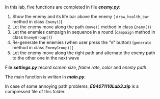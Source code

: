 In this lab, five functions are completed in file __*enemy.py*__:  
1. Show the enemy and its life bar above the enemy ( `draw_health_bar` method in class `Enemy()`)  
2. Let the enemy move along the path (`move()` method in class `Enemy()`)  
3. Let the enemies campaign in sequence in a round (`campaign` method in class `EnemyGroup()`)
4. Re-generate the enemies (when user press the “n” button) (`generate` method in class `EnemyGroup()`)  
5. Let the enemy move along the right path and alternate the enemy path to the other one in the next wave  

File __*settings.py*__ record *screen size*, *frame rate*, *color* and *enemy path*.  

The main function is wriiten in __*main.py*__.  

In case of some annoying path problems, __*E94071110Lab3.zip*__ is a compressed file of this folder.
